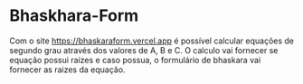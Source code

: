 # Bhaskhara-Form

Com o site https://bhaskaraform.vercel.app é possível calcular equações de segundo grau através dos valores de A, B e C.
O calculo vai fornecer se equação possui raizes e caso possua, o formulário de bhaskara vai fornecer as raizes da equação.  
